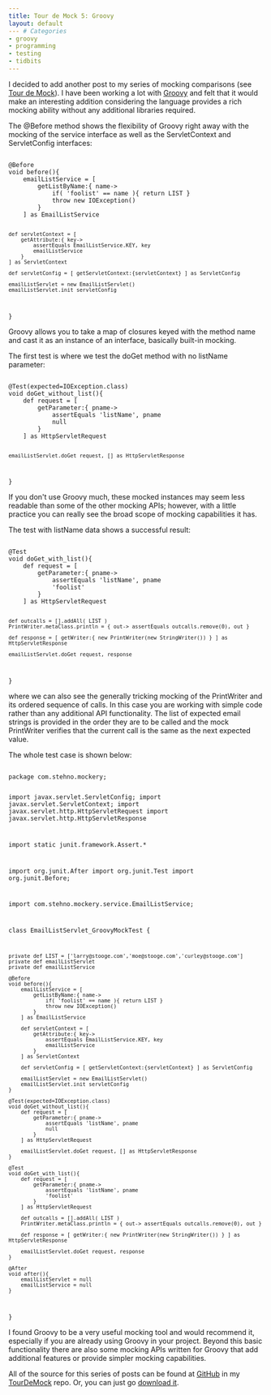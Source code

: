 ```yaml
---
title: Tour de Mock 5: Groovy
layout: default
--- # Categories
- groovy
- programming
- testing
- tidbits
---
```


I decided to add another post to my series of mocking comparisons (see <a href="http://coffeaelectronica.com/blog/?s=Tour+de+Mock">Tour de Mock</a>). I have been working a lot with <a href="http://groovy.codehaus.org">Groovy</a> and felt that it would make an interesting addition considering the language provides a rich mocking ability without any additional libraries required.

The @Before method shows the flexibility of Groovy right away with the mocking of the service interface as well as the ServletContext and ServletConfig interfaces:

<code lang="groovy">
@Before
void before(){
	emailListService = [
		getListByName:{ name->
			if( 'foolist' == name ){ return LIST }
			throw new IOException()
		}
	] as EmailListService

	def servletContext = [
		getAttribute:{ key->
			assertEquals EmailListService.KEY, key
			emailListService
		}
	] as ServletContext

	def servletConfig = [ getServletContext:{servletContext} ] as ServletConfig

	emailListServlet = new EmailListServlet()
	emailListServlet.init servletConfig
}
</code>

Groovy allows you to take a map of closures keyed with the method name and cast it as an instance of an interface, basically built-in mocking.

The first test is where we test the doGet method with no listName parameter:

<code lang="groovy">
@Test(expected=IOException.class)
void doGet_without_list(){
	def request = [
		getParameter:{ pname->
			assertEquals 'listName', pname
			null
		}
	] as HttpServletRequest

	emailListServlet.doGet request, [] as HttpServletResponse
}
</code>

If you don't use Groovy much, these mocked instances may seem less readable than some of the other mocking APIs; however, with a little practice you can really see the broad scope of mocking capabilities it has.

The test with listName data shows a successful result:

<code lang="groovy">
@Test
void doGet_with_list(){
	def request = [
		getParameter:{ pname->
			assertEquals 'listName', pname
			'foolist'
		}
	] as HttpServletRequest

	def outcalls = [].addAll( LIST )
	PrintWriter.metaClass.println = { out-> assertEquals outcalls.remove(0), out }

	def response = [ getWriter:{ new PrintWriter(new StringWriter()) } ] as HttpServletResponse

	emailListServlet.doGet request, response
}
</code>

where we can also see the generally tricking mocking of the PrintWriter and its ordered sequence of calls. In this case you are working with simple code rather than any additional API functionality. The list of expected email strings is provided in the order they are to be called and the mock PrintWriter verifies that the current call is the same as the next expected value.

The whole test case is shown below:

<code lang="groovy">
package com.stehno.mockery;

import javax.servlet.ServletConfig;
import javax.servlet.ServletContext;
import javax.servlet.http.HttpServletRequest
import javax.servlet.http.HttpServletResponse

import static junit.framework.Assert.*

import org.junit.After
import org.junit.Test
import org.junit.Before;

import com.stehno.mockery.service.EmailListService;

class EmailListServlet_GroovyMockTest {

	private def LIST = ['larry@stooge.com','moe@stooge.com','curley@stooge.com']
	private def emailListServlet
	private def emailListService

	@Before
	void before(){
		emailListService = [
			getListByName:{ name->
				if( 'foolist' == name ){ return LIST }
				throw new IOException()
			}
		] as EmailListService

		def servletContext = [
			getAttribute:{ key->
				assertEquals EmailListService.KEY, key
				emailListService
			}
		] as ServletContext

		def servletConfig = [ getServletContext:{servletContext} ] as ServletConfig

		emailListServlet = new EmailListServlet()
		emailListServlet.init servletConfig
	}

	@Test(expected=IOException.class)
	void doGet_without_list(){
		def request = [
			getParameter:{ pname->
				assertEquals 'listName', pname
				null
			}
		] as HttpServletRequest

		emailListServlet.doGet request, [] as HttpServletResponse
	}

	@Test
	void doGet_with_list(){
		def request = [
			getParameter:{ pname->
				assertEquals 'listName', pname
				'foolist'
			}
		] as HttpServletRequest

		def outcalls = [].addAll( LIST )
		PrintWriter.metaClass.println = { out-> assertEquals outcalls.remove(0), out }

		def response = [ getWriter:{ new PrintWriter(new StringWriter()) } ] as HttpServletResponse

		emailListServlet.doGet request, response
	}

	@After
	void after(){
		emailListServlet = null
		emailListService = null
	}
}
</code>

I found Groovy to be a very useful mocking tool and would recommend it, especially if you are already using Groovy in your project. Beyond this basic functionality there are also some mocking APIs written for Groovy that add additional features or provide simpler mocking capabilities.

All of the source for this series of posts can be found at <a href="http://github.com">GitHub</a> in my <a href="http://github.com/cjstehno/TourDeMock">TourDeMock</a> repo. Or, you can just go <a href="http://github.com/cjstehno/TourDeMock/archives/master">download it</a>.
